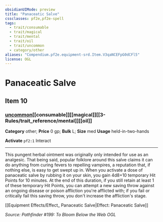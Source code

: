 ```yaml
---
obsidianUIMode: preview
title: "Panaceatic Salve"
cssclasses: pf2e,pf2e-spell
tags:
  - trait/consumable
  - trait/magical
  - trait/mental
  - trait/oil
  - trait/uncommon
  - category/other
aliases: "Compendium.pf2e.equipment-srd.Item.V3qaNCEFpG0dCFl5"
license: OGL
---
```

# Panaceatic Salve
## Item 10
### [uncommon](uncommon "Uncommon Rarity Trait")[[consumable]][[magical]][[3-Rules/trait_reference/mental]][[oil]]

**Category** other; 
**Price** 0 gp; 
**Bulk** L; **Size** med
**Usage** held-in-two-hands

**Activate** `pf2:1` Interact

* * *

This pungent herbal ointment was originally only intended for use as an analgesic. That being said, popular folklore around this salve claims it can do anything from curing fevers to repelling vampires, a reputation that, if nothing else, is easy to get swept up in. When you activate a dose of panaceatic salve by rubbing it on your skin, you gain 4d8+10 temporary Hit Points for 10 minutes. At the end of this duration, if you still retain at least 1 of these temporary Hit Points, you can attempt a new saving throw against an ongoing disease or poison affliction you're afflicted with; if you fail or critically fail this saving throw, you don't increase the affliction's stage.

[[Equipment Effects/Effect_ Panaceatic Salve|Effect: Panaceatic Salve]]

*Source: Pathfinder #199: To Bloom Below the Web*
*OGL*